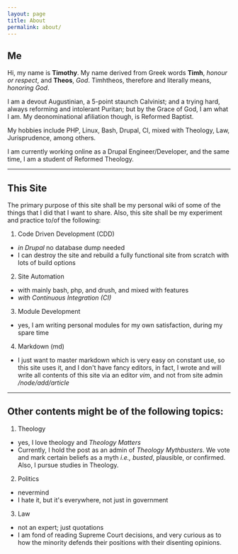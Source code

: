 ```yaml
---
layout: page
title: About
permalink: about/
---
```


## Me

Hi, my name is **Timothy**. My name derived from Greek words **Timh**, *honour or respect*, and **Theos**, *God*. Timhtheos, therefore and literally means, *honoring God*.

I am a devout Augustinian, a 5-point staunch Calvinist; and a trying hard, always reforming and intolerant Puritan; but by the Grace of God, I am what I am.  My deonominational afiliation though, is Reformed Baptist.

My hobbies include PHP, Linux, Bash, Drupal, CI, mixed with Theology, Law, Jurisprudence, among others.

I am currently working online as a Drupal Engineer/Developer, and the same time, I am a student of Reformed Theology.

---

## This Site

The primary purpose of this site shall be my personal wiki of some of the things that I did that I want to share. Also, this site shall be my experiment and practice to/of the following:

1. Code Driven Development (CDD)
  - *in Drupal* no database dump needed
  - I can destroy the site and rebuild a fully functional site from scratch with lots of build options

2. Site Automation
  - with mainly bash, php, and drush, and mixed with features
  - *with Continuous Integration (CI)*

3.  Module Development
  - yes, I am writing personal modules for my own satisfaction, during my spare time

4. Markdown (md)
  - I just want to master markdown which is very easy on constant use, so this site uses it, and I don't have fancy editors, in fact, I wrote and will write all contents of this site via an editor *vim*, and not from site admin */node/add/article*

---

## Other contents might be of the following topics:

1. Theology
  - yes, I love theology and *Theology Matters*
  - Currently, I hold the post as an admin of *Theology Mythbusters*. We vote and mark certain beliefs as a myth *i.e., busted*, plausible, or confirmed. Also, I pursue studies in Theology.

2. Politics
  - nevermind
  - I hate it, but it's everywhere, not just in government

3. Law
  - not an expert; just quotations
  - I am fond of reading Supreme Court decisions, and very curious as to how the minority defends their positions with their disenting opinions.
